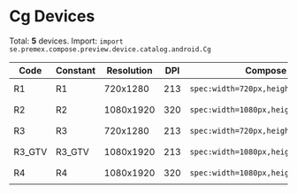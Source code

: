 # Cg Devices

Total: **5** devices. Import: `import se.premex.compose.preview.device.catalog.android.Cg`

| Code | Constant | Resolution | DPI | Compose Spec | Preview Usage |
|------|----------|------------|-----|-------------|---------------|
| R1 | R1 | 720x1280 | 213 | `spec:width=720px,height=1280px,dpi=213` | `@Preview(device = Cg.R1)` |
| R2 | R2 | 1080x1920 | 320 | `spec:width=1080px,height=1920px,dpi=320` | `@Preview(device = Cg.R2)` |
| R3 | R3 | 720x1280 | 213 | `spec:width=720px,height=1280px,dpi=213` | `@Preview(device = Cg.R3)` |
| R3_GTV | R3_GTV | 1080x1920 | 213 | `spec:width=1080px,height=1920px,dpi=213` | `@Preview(device = Cg.R3_GTV)` |
| R4 | R4 | 1080x1920 | 320 | `spec:width=1080px,height=1920px,dpi=320` | `@Preview(device = Cg.R4)` |

<!-- Generated automatically. Do not edit manually. -->
